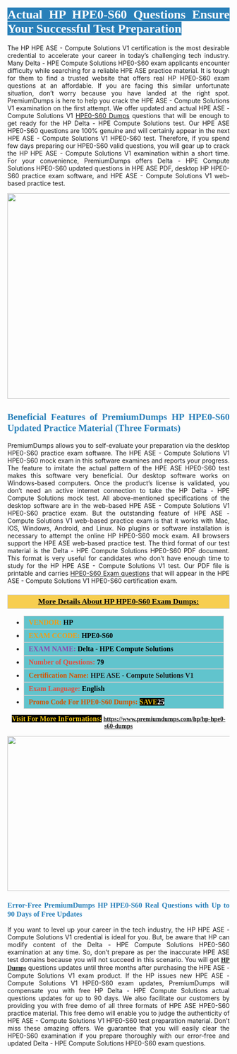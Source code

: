 <h1 style="text-align: justify;"><span style="color:#ffffff;"><span style="font-family:Georgia,serif;"><strong><span style="background-color:#2980b9;">Actual HP HPE0-S60 Questions Ensure Your Successful Test Preparation</span></strong></span></span></h1>

<p style="text-align: justify;">The HP HPE ASE - Compute Solutions V1 certification is the most desirable credential to accelerate your career in today’s challenging tech industry. Many Delta - HPE Compute Solutions HPE0-S60 exam applicants encounter difficulty while searching for a reliable HPE ASE practice material. It is tough for them to find a trusted website that offers real HP HPE0-S60 exam questions at an affordable. If you are facing this similar unfortunate situation, don’t worry because you have landed at the right spot. PremiumDumps is here to help you crack the HPE ASE - Compute Solutions V1 examination on the first attempt. We offer updated and actual HPE ASE - Compute Solutions V1 <a href="https://www.premiumdumps.com/hp/hp-hpe0-s60-dumps">HPE0-S60 Dumps</a> questions that will be enough to get ready for the HP Delta - HPE Compute Solutions test. Our HPE ASE HPE0-S60 questions are 100% genuine and will certainly appear in the next HPE ASE - Compute Solutions V1 HPE0-S60 test. Therefore, if you spend few days preparing our HPE0-S60 valid questions, you will gear up to crack the HP HPE ASE - Compute Solutions V1 examination within a short time. For your convenience, PremiumDumps offers Delta - HPE Compute Solutions HPE0-S60 updated questions in HPE ASE PDF, desktop HP HPE0-S60 practice exam software, and HPE ASE - Compute Solutions V1 web-based practice test.</p>

<p style="text-align: center;"><a href="https://www.premiumdumps.com/hp/hp-hpe0-s60-dumps"><img alt="" src="https://i.imgur.com/KJGzbJ2.jpeg" style="width: 700px; height: 465px;" /></a></p>

<h2 style="text-align: justify;"><span style="color:#2980b9;"><span style="font-family:Georgia,serif;"><strong>Beneficial Features of PremiumDumps HP HPE0-S60 Updated Practice Material (Three Formats)</strong></span></span></h2>

<p style="text-align: justify;">PremiumDumps allows you to self-evaluate your preparation via the desktop HPE0-S60 practice exam software. The HPE ASE - Compute Solutions V1 HPE0-S60 mock exam in this software examines and reports your progress. The feature to imitate the actual pattern of the HPE ASE HPE0-S60 test makes this software very beneficial. Our desktop software works on Windows-based computers. Once the product’s license is validated, you don’t need an active internet connection to take the HP Delta - HPE Compute Solutions mock test. All above-mentioned specifications of the desktop software are in the web-based HPE ASE - Compute Solutions V1 HPE0-S60 practice exam. But the outstanding feature of HPE ASE - Compute Solutions V1 web-based practice exam is that it works with Mac, IOS, Windows, Android, and Linux. No plugins or software installation is necessary to attempt the online HP HPE0-S60 mock exam. All browsers support the HPE ASE web-based practice test. The third format of our test material is the Delta - HPE Compute Solutions HPE0-S60 PDF document. This format is very useful for candidates who don’t have enough time to study for the HP HPE ASE - Compute Solutions V1 test. Our PDF file is printable and carries <a href="https://www.premiumdumps.com/hp/hp-hpe0-s60-dumps">HPE0-S60 Exam questions</a> that will appear in the HPE ASE - Compute Solutions V1 HPE0-S60 certification exam.</p>

<h3 style="background: #f7ce50; border: 1px solid rgb(204, 204, 204); padding: 5px 10px; text-align: center;"><span style="font-family:Georgia,serif;"><u><u><span style="color:#000000;"><span style="font-size:11pt"><span style="line-height:normal"><b><span style="font-size:13.0pt"><span cambria="">More Details About HP HPE0-S60 Exam Dumps:</span></span></b></span></span></span></u></u></span></h3>

<ul>
	<li style="margin:0cm 10pt">
	<div style="background:#61c4cd; border: 1px solid rgb(204, 204, 204); padding: 5px 10px; text-align: justify;"><span style="font-family:Georgia,serif;"><span style="font-size:11pt"><span style="line-height:normal"><b><span style="font-size:12.0pt"><span new="" roman="" times=""><span style="color:#f39c12;">VENDOR:</span> <span style="color:#000000;">HP</span></span></span></b></span></span></span></div>
	</li>
	<li style="margin:0cm 10pt">
	<div style="background: #61c4cd; border: 1px solid rgb(204, 204, 204); padding: 5px 10px; text-align: justify;"><span style="font-family:Georgia,serif;"><span style="font-size:11pt"><span style="line-height:normal"><b><span style="font-size:12.0pt"><span new="" roman="" times=""><span style="color:#f39c12;">EXAM CCODE:</span> <span style="color:#000000;">HPE0-S60</span></span></span></b></span></span></span></div>
	</li>
	<li style="margin:0cm 10pt">
	<div style="background: #61c4cd; border: 1px solid rgb(204, 204, 204); padding: 5px 10px; text-align: justify;"><span style="font-family:Georgia,serif;"><span style="font-size:11pt"><span style="line-height:normal"><b><span style="font-size:12.0pt"><span new="" roman="" times=""><span style="color:#8e44ad;">EXAM NAME:</span> <span style="color:#000000;">Delta - HPE Compute Solutions</span></span></span></b></span></span></span></div>
	</li>
	<li style="margin:0cm 10pt">
	<div style="background: #61c4cd; border: 1px solid rgb(204, 204, 204); padding: 5px 10px;"><span style="font-family:Georgia,serif;"><span style="font-size:11pt"><span style="line-height:normal"><b><span style="font-size:12.0pt"><span new="" roman="" times=""><span style="color:#e74c3c;">Number of Questions:</span><span style="color:#000000;"><span style="color:#f1c40f;"> </span>79</span></span></span></b></span></span></span></div>
	</li>
	<li style="margin:0cm 10pt">
	<div style="background: #61c4cd; border: 1px solid rgb(204, 204, 204); padding: 5px 10px; text-align: justify;"><span style="font-family:Georgia,serif;"><span style="font-size:11pt"><span style="line-height:normal"><b><span style="font-size:12.0pt"><span new="" roman="" times=""><span style="color:#d35400;">Certification Name:</span> HPE ASE - Compute Solutions V1</span></span></b></span></span></span></div>
	</li>
	<li style="margin:0cm 10pt">
	<div style="background: #61c4cd; border: 1px solid rgb(204, 204, 204); padding: 5px 10px; text-align: justify;"><span style="font-family:Georgia,serif;"><span style="font-size:11pt"><span style="line-height:normal"><b><span style="font-size:12.0pt"><span new="" roman="" times=""><span style="color:#e74c3c;">Exam Language:</span> <span style="color:#000000;">English</span></span></span></b></span></span></span></div>
	</li>
	<li style="margin:0cm 10pt">
	<div style="background: #61c4cd; border: 1px solid rgb(204, 204, 204); padding: 5px 10px;"><span style="font-family:Georgia,serif;"><span style="font-size:11pt"><span style="line-height:normal"><b><span style="font-size:12.0pt"><span new="" roman="" times=""><span style="color:#d35400;">Promo Code For HPE0-S60 Dumps:</span><span style="color:#f1c40f;"> <span style="background-color:#000000;">SAVE</span></span><span style="color:#ffffff;"><span style="background-color:#000000;">25</span></span></span></span></b></span></span></span></div>
	</li>
</ul>

<p style="text-align: center;"><span style="font-family:Georgia,serif;"><strong><span style="font-size:16px;"><span style="color:#f1c40f;"><span style="background-color:#000000;">Visit For More InFormations:</span></span></span> <a href="https://www.premiumdumps.com/hp/hp-hpe0-s60-dumps">https://www.premiumdumps.com/hp/hp-hpe0-s60-dumps</a></strong></span></p>

<p style="text-align: center;"><strong><strong><a href="https://www.premiumdumps.com/hp/hp-hpe0-s60-dumps"><img alt="" src="https://i.imgur.com/F18GQwv.jpeg" style="width: 700px; height: 350px;" /></a></strong></strong></p>

<h3 style="text-align: justify;"><span style="color:#2980b9;"><span style="font-family:Georgia,serif;"><strong><strong><strong>Error-Free PremiumDumps HP HPE0-S60 Real Questions with Up to 90 Days of Free Updates</strong></strong></strong></span></span></h3>

<p style="text-align: justify;">If you want to level up your career in the tech industry, the HP HPE ASE - Compute Solutions V1 credential is ideal for you. But, be aware that HP can modify content of the Delta - HPE Compute Solutions HPE0-S60 examination at any time. So, don’t prepare as per the inaccurate HPE ASE test domains because you will not succeed in this scenario. You will get <span style="font-family:Georgia,serif;"><strong><a href="https://www.premiumdumps.com/hp-exam-dumps">HP Dumps</a></strong></span> questions updates until three months after purchasing the HPE ASE - Compute Solutions V1 exam product. If the HP issues new HPE ASE - Compute Solutions V1 HPE0-S60 exam updates, PremiumDumps will compensate you with free HP Delta - HPE Compute Solutions actual questions updates for up to 90 days. We also facilitate our customers by providing you with free demo of all three formats of HPE ASE HPE0-S60 practice material. This free demo will enable you to judge the authenticity of HPE ASE - Compute Solutions V1 HPE0-S60 test preparation material. Don’t miss these amazing offers. We guarantee that you will easily clear the HPE0-S60 examination if you prepare thoroughly with our error-free and updated Delta - HPE Compute Solutions HPE0-S60 exam questions.</p>
